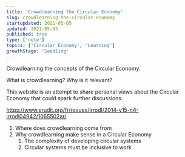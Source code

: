 ```yaml
---
title: 'Crowdlearning the Circular Economy'
slug: crowdlearning-the-circular-economy
startupdated: 2021-05-05
updated: 2021-05-05
published: true
type: ['note']
topics: ['Circular Economy', 'Learning']
growthStage: 'Seedling'
---
```


Crowdlearning the concepts of the Circular Economy. 

What is crowdlearning? Why is it relevant? 

This website is an attempt to share personal views about the Circular Economy that could spark further discussions. 

https://www.erudit.org/fr/revues/irrodl/2014-v15-n4-irrodl04942/1065502ar/

1. Where does crowdlearning come from
2. Why crowdlearning make sense in a Circular Economy 
	1. The complexity of developing circular systems 
	2. Circular systems must be inclusive to work
